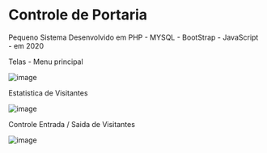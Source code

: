 # Controle de Portaria
Pequeno Sistema Desenvolvido em PHP - MYSQL - BootStrap - JavaScript - em 2020

Telas - Menu principal
<p></p>

![image](https://user-images.githubusercontent.com/48219623/191379849-a73d4426-9bd4-48c2-8710-47e28303977e.png)

<p></p>
Estatistica de Visitantes

![image](https://user-images.githubusercontent.com/48219623/191379987-7728546e-4780-4672-90db-652a79af6dfc.png)
<p></p>
Controle Entrada / Saida de Visitantes

![image](https://user-images.githubusercontent.com/48219623/191380146-1782da19-b63c-49ff-a0be-c14aee3487c7.png)

